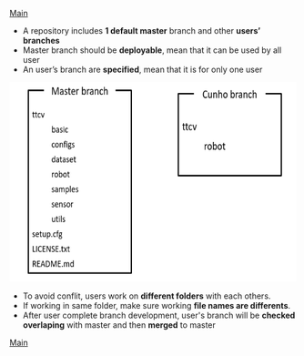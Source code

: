 [Main](../README.md)

- A repository  includes **1 default master** branch and other **users’ branches**
- Master branch should be **deployable**, mean that it can be used by all user
- An user’s branch are **specified**, mean that it is for only one user

<img src="../images/17.PNG" height="350">

- To avoid  conflit, users work on **different folders** with each others. 
- If working in same folder, make sure working **file names are differents**.
- After user complete branch development, user's branch will be **checked overlaping** with master and then **merged** to master

[Main](../README.md)

